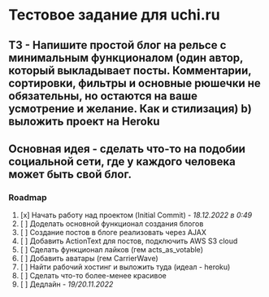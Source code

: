 # Тестовое задание для uchi.ru

## ТЗ - Напишите простой блог на рельсе с минимальным функционалом (один автор, который выкладывает посты. Комментарии, сортировки, фильтры и основные рюшечки не обязательны, но остаются на ваше усмотрение и желание. Как и стилизация) b) выложить проект на Heroku

## Основная идея - сделать что-то на подобии социальной сети, где у каждого человека может быть свой блог.

### Roadmap
1. [x] Начать работу над проектом (Initial Commit) - _18.12.2022 в 0:49_
2. [ ] Доделать основной функционал создания блогов
3. [ ] Создание постов в блоге реализовать через AJAX
4. [ ] Добавить ActionText для постов, подключить AWS S3 cloud
5. [ ] Сделать функционал лайков (гем acts_as_votable)
6. [ ] Добавить аватары (гем CarrierWave)
7. [ ] Найти рабочий хостинг и выложить туда (идеал - heroku)
8. [ ] Сделать что-то более-менее красивое
9. [ ] Дедлайн - _19/20.11.2022_
